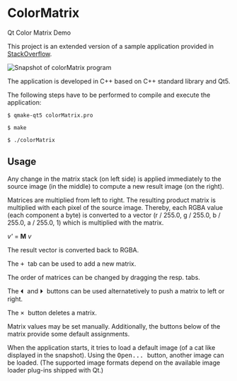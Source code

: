 # ColorMatrix
Qt Color Matrix Demo

This project is an extended version of a sample application provided in [StackOverflow](https://stackoverflow.com/a/51952073/7478597).

![Snapshot of colorMatrix program](https://i.stack.imgur.com/qXOFx.png)

The application is developed in C++ based on C++ standard library and Qt5.

The following steps have to be performed to compile and execute the application:

    $ qmake-qt5 colorMatrix.pro
    
    $ make
    
    $ ./colorMatrix

## Usage

Any change in the matrix stack (on left side) is applied immediately to the source image (in the middle) to compute a new result image (on the right).

Matrices are multiplied from left to right. The resulting product matrix is multiplied with each pixel of the source image. Thereby, each RGBA value (each component a byte) is converted to a vector (r / 255.0, g / 255.0, b / 255.0, a / 255.0, 1) which is multiplied with the matrix.

_v'_ = **M** _v_

The result vector is converted back to RGBA.
 
The <kbd> + </kbd> tab can be used to add a new matrix.

The order of matrices can be changed by dragging the resp. tabs.

The <kbd> &#x23f4; </kbd> and <kbd> &#x23f5; </kbd> buttons can be used alternatetively to push a matrix to left or right.

The <kbd> &times; </kbd> button deletes a matrix.

Matrix values may be set manually. Additionally, the buttons below of the matrix provide some default assignments.

When the application starts, it tries to load a default image (of a cat like displayed in the snapshot). Using the <kbd> Open... </kbd> button, another image can be loaded. (The supported image formats depend on the available image loader plug-ins shipped with Qt.)
